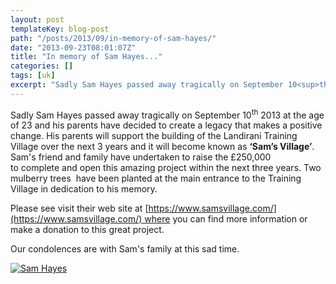 ```yaml
---
layout: post
templateKey: blog-post
path: "/posts/2013/09/in-memory-of-sam-hayes/"
date: "2013-09-23T08:01:07Z"
title: "In memory of Sam Hayes..."
categories: []
tags: [uk]
excerpt: "Sadly Sam Hayes passed away tragically on September 10<sup>th</sup> 2013 at the age of 23 and his p..."
---
```


Sadly Sam Hayes passed away tragically on September 10<sup>th</sup> 2013 at the age of 23 and his parents have decided to create a legacy that makes a positive change. His parents will support the building of the Landirani Training Village over the next 3 years and it will become known as **‘Sam’s Village’**.  Sam's friend and family have undertaken to raise the £250,000 to complete and open this amazing project within the next three years. Two mulberry trees  have been planted at the main entrance to the Training Village in dedication to his memory.

Please see visit their web site at [https://www.samsvillage.com/](https://www.samsvillage.com/) where you can find more information or make a donation to this great project.

Our condolences are with Sam's family at this sad time.

[![Sam Hayes](https://www.africanvision.org.uk/africa-vision-news/wp-content/uploads/2013/09/Sam-Hayes-300x225.jpg)](https://www.africanvision.org.uk/africa-vision-news/wp-content/uploads/2013/09/Sam-Hayes.jpg)
